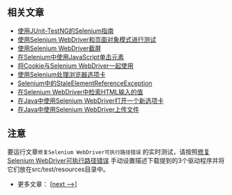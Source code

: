## 相关文章

+ [使用JUnit-TestNG的Selenium指南](http://tu-yucheng.github.io/selenium/2023/05/10/java-selenium-with-junit-and-testng.html)
+ [使用Selenium WebDriver和页面对象模式进行测试](http://tu-yucheng.github.io/selenium/2023/05/10/selenium-webdriver-page-object.html)
+ [使用Selenium WebDriver截屏](http://tu-yucheng.github.io/selenium/2023/05/10/java-selenium-screenshots.html)
+ [在Selenium中使用JavaScript单击元素](http://tu-yucheng.github.io/selenium/2023/05/10/java-selenium-javascript.html)
+ [将Cookie与Selenium WebDriver一起使用](http://tu-yucheng.github.io/selenium/2023/05/10/java-selenium-webdriver-cookies.html)
+ [使用Selenium处理浏览器选项卡](http://tu-yucheng.github.io/selenium/2023/05/10/java-handle-browser-tabs-selenium.html)
+ [Selenium中的StaleElementReferenceException](http://tu-yucheng.github.io/selenium/2023/05/10/selenium-staleelementreferenceexception.html)
+ [在Selenium WebDriver中检索HTML输入的值](http://tu-yucheng.github.io/selenium/2023/05/10/java-selenium-html-input-value.html)
+ [在Java中使用Selenium WebDriver打开一个新选项卡](http://tu-yucheng.github.io/selenium/2023/05/25/java-selenium-open-new-tab.html)
+ [在Java中使用Selenium WebDriver上传文件](http://tu-yucheng.github.io/selenium/2023/05/12/java-selenium-upload-file-uploading-files-using-sendkeys.html)

## 注意

要运行文章`修复Selenium WebDriver可执行路径错误`
的实时测试，请按照[修复Selenium WebDriver可执行路径错误](http://tu-yucheng.github.io/selenium/2023/05/10/java-selenium-webdriver-path-error.html)
手动设置描述下载提到的3个驱动程序并将它们放在src/test/resources目录中。

- 更多文章： [[next -->]](../selenium-2/README.md)